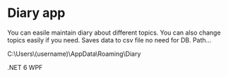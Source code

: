 # Diary app

You can easile maintain diary about different topics. 
You can also change topics easily if you need. 
Saves data to csv file no need for DB. Path... 

C:\Users\\(username)\AppData\Roaming\Diary

.NET 6 WPF
